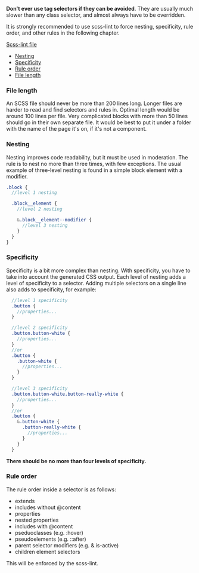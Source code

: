 **Don't ever use tag selectors if they can be avoided**. They are usually much slower than any class selector, and almost always have to be
overridden.

It is strongly recommended to use scss-lint to force nesting, specificity, rule order, and other rules in the following chapter.

[Scss-lint file](https://github.com/infinum/dotfiles/blob/master/code-linters/scss-lint.yml)

* [Nesting](#nesting)
* [Specificity](#specificity)
* [Rule order](#ruleOrder)
* [File length](#fileLength)

<a name="fileLength"></a>
### File length

An SCSS file should never be more than 200 lines long. Longer files are harder to read and find selectors and rules in. Optimal length would be around 100
lines per file. Very complicated blocks with more than 50 lines should go in their own separate file. It would be best to put it under a folder with the name of the page it's on,
if it's not a component.

<a name="nesting"></a>
### Nesting

Nesting improves code readability, but it must be used in moderation. The rule is to nest no more than three times, with few exceptions.
The usual example of three-level nesting is found in a simple block element with a modifier.

```scss
.block {
  //level 1 nesting

  .block__element {
    //level 2 nesting

    &.block__element--modifier {
      //level 3 nesting
    }
  }
}
```

<a name="specificity"></a>
### Specificity

Specificity is a bit more complex than nesting. With specificity, you have to take into account the generated CSS output. Each level of nesting
adds a level of specificity to a selector. Adding multiple selectors on a single line also adds to specificity, for example:

```scss
  //level 1 specificity
  .button {
    //properties...
  }

  //level 2 specificity
  .button.button-white {
    //properties...
  }
  //or
  .button {
    .button-white {
      //properties...
    }
  }

  //level 3 specificity
  .button.button-white.button-really-white {
    //properties...
  }
  //or
  .button {
    &.button-white {
      .button-really-white {
        //properties...
      }
    }
  }
```

**There should be no more than four levels of specificity.**

<a name="ruleOrder"></a>
### Rule order

The rule order inside a selector is as follows:

* extends
* includes without @content
* properties
* nested properties
* includes with @content
* pseduoclasses (e.g. :hover)
* pseudoelements (e.g. ::after)
* parent selector modifiers (e.g. &.is-active)
* children element selectors

This will be enforced by the scss-lint.
